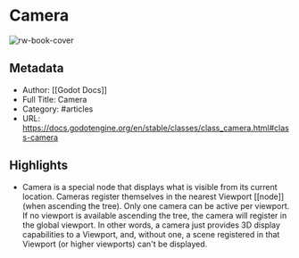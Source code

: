 # Camera

![rw-book-cover](https://readwise-assets.s3.amazonaws.com/static/images/article2.74d541386bbf.png)

## Metadata
- Author: [[Godot Docs]]
- Full Title: Camera
- Category: #articles
- URL: https://docs.godotengine.org/en/stable/classes/class_camera.html#class-camera

## Highlights
- Camera is a special node that displays what is visible from its current location. Cameras register themselves in the nearest Viewport [[node]] (when ascending the tree). Only one camera can be active per viewport. If no viewport is available ascending the tree, the camera will register in the global viewport. In other words, a camera just provides 3D display capabilities to a Viewport, and, without one, a scene registered in that Viewport (or higher viewports) can't be displayed.
